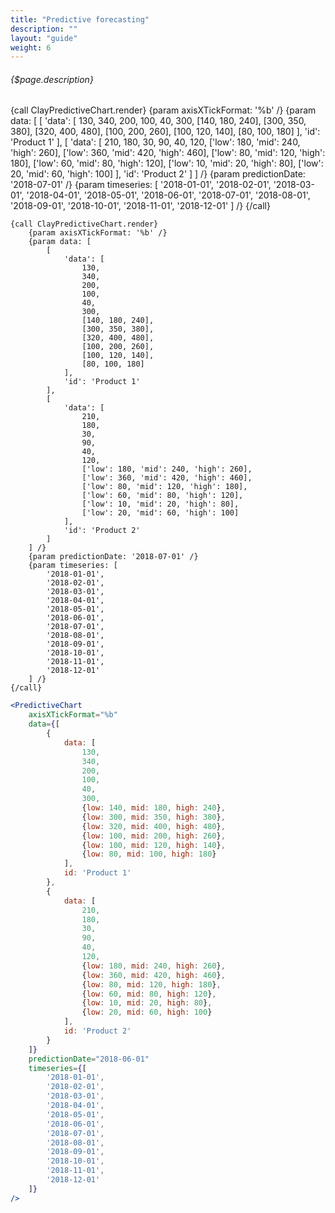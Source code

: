 ```yaml
---
title: "Predictive forecasting"
description: ""
layout: "guide"
weight: 6
---
```


###### {$page.description}

<article id="1">

{call ClayPredictiveChart.render}
	{param axisXTickFormat: '%b' /}
	{param data: [
		[
			'data': [
				130,
				340,
				200,
				100,
				40,
				300,
				[140, 180, 240],
				[300, 350, 380],
				[320, 400, 480],
				[100, 200, 260],
				[100, 120, 140],
				[80, 100, 180]
			],
			'id': 'Product 1'
		],
		[
			'data': [
				210,
				180,
				30,
				90,
				40,
				120,
				['low': 180, 'mid': 240, 'high': 260],
				['low': 360, 'mid': 420, 'high': 460],
				['low': 80, 'mid': 120, 'high': 180],
				['low': 60, 'mid': 80, 'high': 120],
				['low': 10, 'mid': 20, 'high': 80],
				['low': 20, 'mid': 60, 'high': 100]
			],
			'id': 'Product 2'
		]
	] /}
	{param predictionDate: '2018-07-01' /}
	{param timeseries: [
		'2018-01-01',
		'2018-02-01',
		'2018-03-01',
		'2018-04-01',
		'2018-05-01',
		'2018-06-01',
		'2018-07-01',
		'2018-08-01',
		'2018-09-01',
		'2018-10-01',
		'2018-11-01',
		'2018-12-01'
	] /}
{/call}

```soy
{call ClayPredictiveChart.render}
	{param axisXTickFormat: '%b' /}
	{param data: [
		[
			'data': [
				130,
				340,
				200,
				100,
				40,
				300,
				[140, 180, 240],
				[300, 350, 380],
				[320, 400, 480],
				[100, 200, 260],
				[100, 120, 140],
				[80, 100, 180]
			],
			'id': 'Product 1'
		],
		[
			'data': [
				210,
				180,
				30,
				90,
				40,
				120,
				['low': 180, 'mid': 240, 'high': 260],
				['low': 360, 'mid': 420, 'high': 460],
				['low': 80, 'mid': 120, 'high': 180],
				['low': 60, 'mid': 80, 'high': 120],
				['low': 10, 'mid': 20, 'high': 80],
				['low': 20, 'mid': 60, 'high': 100]
			],
			'id': 'Product 2'
		]
	] /}
	{param predictionDate: '2018-07-01' /}
	{param timeseries: [
		'2018-01-01',
		'2018-02-01',
		'2018-03-01',
		'2018-04-01',
		'2018-05-01',
		'2018-06-01',
		'2018-07-01',
		'2018-08-01',
		'2018-09-01',
		'2018-10-01',
		'2018-11-01',
		'2018-12-01'
	] /}
{/call}
```

```jsx
<PredictiveChart
	axisXTickFormat="%b"
	data={[
		{
			data: [
				130,
				340,
				200,
				100,
				40,
				300,
				{low: 140, mid: 180, high: 240},
				{low: 300, mid: 350, high: 380},
				{low: 320, mid: 400, high: 480},
				{low: 100, mid: 200, high: 260},
				{low: 100, mid: 120, high: 140},
				{low: 80, mid: 100, high: 180}
			],
			id: 'Product 1'
		},
		{
			data: [
				210,
				180,
				30,
				90,
				40,
				120,
				{low: 180, mid: 240, high: 260},
				{low: 360, mid: 420, high: 460},
				{low: 80, mid: 120, high: 180},
				{low: 60, mid: 80, high: 120},
				{low: 10, mid: 20, high: 80},
				{low: 20, mid: 60, high: 100}
			],
			id: 'Product 2'
		}
	]}
	predictionDate="2018-06-01"
	timeseries={[
		'2018-01-01',
		'2018-02-01',
		'2018-03-01',
		'2018-04-01',
		'2018-05-01',
		'2018-06-01',
		'2018-07-01',
		'2018-08-01',
		'2018-09-01',
		'2018-10-01',
		'2018-11-01',
		'2018-12-01'
	]}
/>
```
</article>
